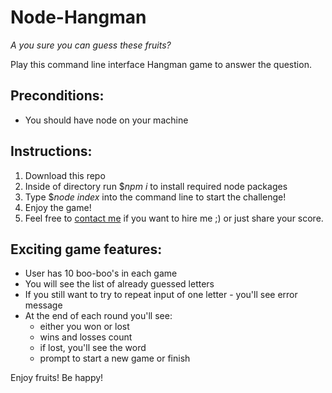 # Node-Hangman

*A you sure you can guess these fruits?*

Play this command line interface Hangman game to answer the question.

## Preconditions:
- You should have node on your machine

## Instructions:
1. Download this repo
1. Inside of directory run $*npm i* to install required node packages 
1. Type $*node index* into the command line to start the challenge!
1. Enjoy the game!
1. Feel free to [contact me](https://www.linkedin.com/in/anastasiafefilova/) if you want to hire me ;) or just share your score.

## Exciting game features:
- User has 10 boo-boo's in each game
- You will see the list of already guessed letters
- If you still want to try to repeat input of one letter - you'll see error message
- At the end of each round you'll see:
    - either you won or lost 
    - wins and losses count
    - if lost, you'll see the word
    - prompt to start a new game or finish
    
Enjoy fruits! Be happy!
